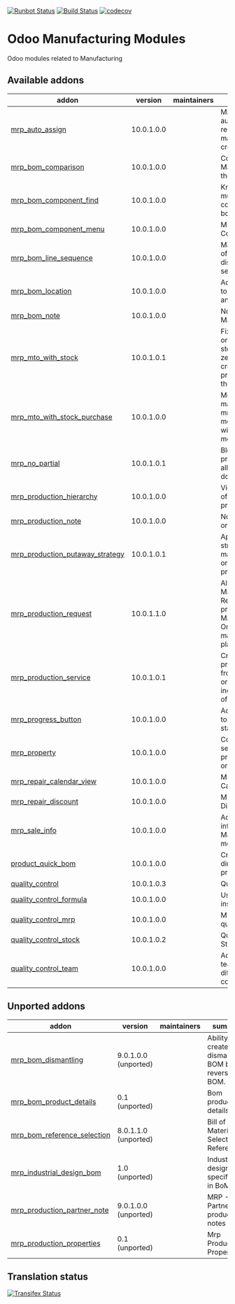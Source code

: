 [![Runbot Status](https://runbot.odoo-community.org/runbot/badge/flat/129/10.0.svg)](https://runbot.odoo-community.org/runbot/repo/github-com-oca-manufacture-129)
[![Build Status](https://travis-ci.org/OCA/manufacture.svg?branch=10.0)](https://travis-ci.org/OCA/manufacture)
[![codecov](https://codecov.io/gh/OCA/manufacture/branch/10.0/graph/badge.svg)](https://codecov.io/gh/OCA/manufacture)

Odoo Manufacturing Modules
==========================

Odoo modules related to Manufacturing

[//]: # (addons)

Available addons
----------------
addon | version | maintainers | summary
--- | --- | --- | ---
[mrp_auto_assign](mrp_auto_assign/) | 10.0.1.0.0 |  | Make MO automatically reserve raw material moves at creation
[mrp_bom_comparison](mrp_bom_comparison/) | 10.0.1.0.0 |  | Compare two Bill of Materials to view the differences
[mrp_bom_component_find](mrp_bom_component_find/) | 10.0.1.0.0 |  | Know the case of multi-level use of a component from bom
[mrp_bom_component_menu](mrp_bom_component_menu/) | 10.0.1.0.0 |  | MRP BOM Component Menu
[mrp_bom_line_sequence](mrp_bom_line_sequence/) | 10.0.1.0.0 |  | Manages the order of BOM lines by displaying its sequence
[mrp_bom_location](mrp_bom_location/) | 10.0.1.0.0 |  | Adds location field to Bill of Materials and its components.
[mrp_bom_note](mrp_bom_note/) | 10.0.1.0.0 |  | Notes in Bill of Materials
[mrp_mto_with_stock](mrp_mto_with_stock/) | 10.0.1.0.1 |  | Fix Manufacturing orders to pull from stock until qty is zero, and then create a procurement for them.
[mrp_mto_with_stock_purchase](mrp_mto_with_stock_purchase/) | 10.0.1.0.0 |  | Module needed to make mrp_mto_with_stock module compatible with purchase module.
[mrp_no_partial](mrp_no_partial/) | 10.0.1.0.1 |  | Block the production order if all quantities are not done
[mrp_production_hierarchy](mrp_production_hierarchy/) | 10.0.1.0.0 |  | View the hierarchy of generated production orders
[mrp_production_note](mrp_production_note/) | 10.0.1.0.0 |  | Notes in production orders
[mrp_production_putaway_strategy](mrp_production_putaway_strategy/) | 10.0.1.0.1 |  | Applies putaway strategies to manufacturing orders for finished products.
[mrp_production_request](mrp_production_request/) | 10.0.1.1.0 |  | Allows you to use Manufacturing Request as a previous step to Manufacturing Orders for better manufacture planification.
[mrp_production_service](mrp_production_service/) | 10.0.1.0.1 |  | Creates procurement orders from manufacturing orders, for services included in the Bill of Materials
[mrp_progress_button](mrp_progress_button/) | 10.0.1.0.0 |  | Add a button on MO to make the MO state 'In Progress'
[mrp_property](mrp_property/) | 10.0.1.0.0 |  | Control BoM selection from properties on sale order lines
[mrp_repair_calendar_view](mrp_repair_calendar_view/) | 10.0.1.0.0 |  | MRP Repair Calendar View
[mrp_repair_discount](mrp_repair_discount/) | 10.0.1.0.0 |  | MRP Repair Discount
[mrp_sale_info](mrp_sale_info/) | 10.0.1.0.0 |  | Adds sale information to Manufacturing models
[product_quick_bom](product_quick_bom/) | 10.0.1.0.0 |  | Create the bom directly from the product
[quality_control](quality_control/) | 10.0.1.0.3 |  | Quality control
[quality_control_formula](quality_control_formula/) | 10.0.1.0.0 |  | Use formulas in inspection lines.
[quality_control_mrp](quality_control_mrp/) | 10.0.1.0.0 |  | MRP extension for quality control
[quality_control_stock](quality_control_stock/) | 10.0.1.0.2 |  | Quality control - Stock
[quality_control_team](quality_control_team/) | 10.0.1.0.0 |  | Adds quality control teams to handle different quality control workflows


Unported addons
---------------
addon | version | maintainers | summary
--- | --- | --- | ---
[mrp_bom_dismantling](mrp_bom_dismantling/) | 9.0.1.0.0 (unported) |  | Ability to create a dismantling BOM by reversing a BOM.
[mrp_bom_product_details](mrp_bom_product_details/) | 0.1 (unported) |  | Bom product details
[mrp_bom_reference_selection](mrp_bom_reference_selection/) | 8.0.1.1.0 (unported) |  | Bill of Material Selection Reference
[mrp_industrial_design_bom](mrp_industrial_design_bom/) | 1.0 (unported) |  | Industrial design specification in BoM
[mrp_production_partner_note](mrp_production_partner_note/) | 9.0.1.0.0 (unported) |  | MRP - Partner production notes
[mrp_production_properties](mrp_production_properties/) | 0.1 (unported) |  | Mrp Production Properties

[//]: # (end addons)

Translation status
------------------

[![Transifex Status](https://www.transifex.com/projects/p/OCA-manufacture-10-0/chart/image_png)](https://www.transifex.com/projects/p/OCA-manufacture-10-0)
